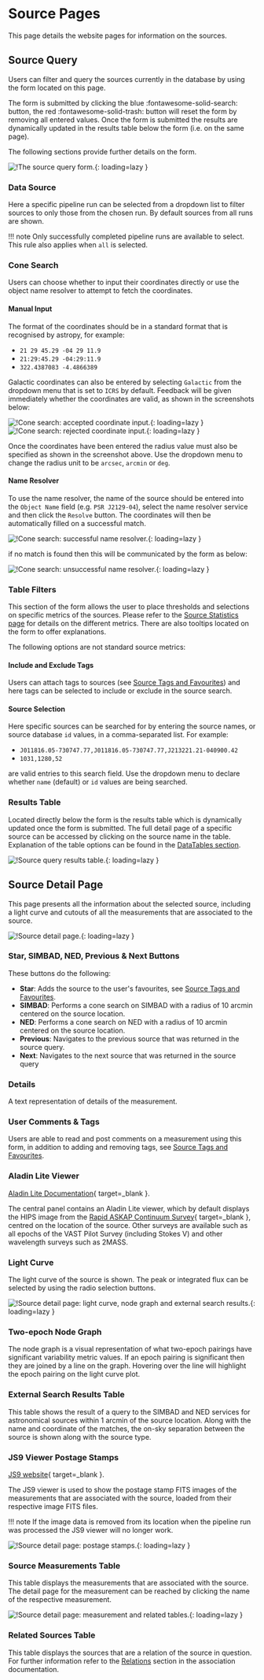# Source Pages

This page details the website pages for information on the sources.

## Source Query

Users can filter and query the sources currently in the database by using the form located on this page. 

The form is submitted by clicking the blue :fontawesome-solid-search: button, the red :fontawesome-solid-trash: button  will reset the form by removing all entered values.
Once the form is submitted the results are dynamically updated in the results table below the form (i.e. on the same page).

The following sections provide further details on the form.

![!The source query form.](../img/source-query-form.png){: loading=lazy }

### Data Source

Here a specific pipeline run can be selected from a dropdown list to filter sources to only those from the chosen run. By default sources from all runs are shown.

!!! note
    Only successfully completed pipeline runs are available to select. This rule also applies when `all` is selected.

### Cone Search

Users can choose whether to input their coordinates directly or use the object name resolver to attempt to fetch the coordinates.

#### Manual Input

The format of the coordinates should be in a standard format that is recognised by astropy, for example:

* `21 29 45.29 -04 29 11.9`
* `21:29:45.29 -04:29:11.9`
* `322.4387083 -4.4866389`

Galactic coordinates can also be entered by selecting `Galactic` from the dropdown menu that is set to `ICRS` by default. 
Feedback will be given immediately whether the coordinates are valid, as shown in the screenshots below:

![!Cone search: accepted coordinate input.](../img/cone-search-ok.png){: loading=lazy }
![!Cone search: rejected coordinate input.](../img/cone-search-bad.png){: loading=lazy }

Once the coordinates have been entered the radius value must also be specified as shown in the screenshot above. Use the dropdown menu to change the radius unit to be `arcsec`, `arcmin` or `deg`.

#### Name Resolver

To use the name resolver, the name of the source should be entered into the `Object Name` field (e.g. `PSR J2129-04`), select the name resolver service and then click the `Resolve` button.
The coordinates will then be automatically filled on a successful match.

![!Cone search: successful name resolver.](../img/cone-search-resolve.png){: loading=lazy }

if no match is found then this will be communicated by the form as below:

![!Cone search: unsuccessful name resolver.](../img/cone-search-resolver-bad.png){: loading=lazy }

### Table Filters

This section of the form allows the user to place thresholds and selections on specific metrics of the sources. 
Please refer to the [Source Statistics page](../design/sourcestats.md) for details on the different metrics. There are also tooltips located on the form to offer explanations.

The following options are not standard source metrics:

#### Include and Exclude Tags

Users can attach tags to sources (see [Source Tags and Favourites](sourcetagsfavs.md)) and here tags can be selected to include or exclude in the source search.

#### Source Selection

Here specific sources can be searched for by entering the source names, or source database `id` values, in a comma-separated list. For example:

* `J011816.05-730747.77,J011816.05-730747.77,J213221.21-040900.42`
* `1031,1280,52`

are valid entries to this search field. Use the dropdown menu to declare whether `name` (default) or `id` values are being searched.

### Results Table

Located directly below the form is the results table which is dynamically updated once the form is submitted.
The full detail page of a specific source can be accessed by clicking on the source name in the table. 
Explanation of the table options can be found in the [DataTables section](datatables.md).

![!Source query results table.](../img/source-query-results.png){: loading=lazy }

## Source Detail Page

This page presents all the information about the selected source, including a light curve and cutouts of all the measurements that are associated to the source.

![!Source detail page.](../img/source-detail1.png){: loading=lazy }

### Star, SIMBAD, NED, Previous & Next Buttons

These buttons do the following:

* **Star**: Adds the source to the user's favourites, see [Source Tags and Favourites](sourcetagsfavs.md).
* **SIMBAD**: Performs a cone search on SIMBAD with a radius of 10 arcmin centered on the source location.
* **NED**: Performs a cone search on NED with a radius of 10 arcmin centered on the source location.
* **Previous**: Navigates to the previous source that was returned in the source query.
* **Next**: Navigates to the next source that was returned in the source query

### Details

A text representation of details of the measurement.

### User Comments & Tags

Users are able to read and post comments on a measurement using this form, in addition to adding and removing tags, see [Source Tags and Favourites](sourcetagsfavs.md).

### Aladin Lite Viewer

[Aladin Lite Documentation](https://aladin.u-strasbg.fr/AladinLite/doc/){ target=_blank }.

The central panel contains an Aladin Lite viewer, which by default displays the HIPS image from the [Rapid ASKAP Continuum Survey](https://research.csiro.au/racs/){ target=_blank }, centred on the location of the source.
Other surveys are available such as all epochs of the VAST Pilot Survey (including Stokes V) and other wavelength surveys such as 2MASS.

### Light Curve

The light curve of the source is shown. The peak or integrated flux can be selected by using the radio selection buttons.

![!Source detail page: light curve, node graph and external search results.](../img/source-detail2.png){: loading=lazy }

### Two-epoch Node Graph

The node graph is a visual representation of what two-epoch pairings have significant variability metric values. 
If an epoch pairing is significant then they are joined by a line on the graph. Hovering over the line will highlight the epoch pairing on the light curve plot.

### External Search Results Table

This table shows the result of a query to the SIMBAD and NED services for astronomical sources within 1 arcmin of the source location. 
Along with the name and coordinate of the matches, the on-sky separation between the source is shown along with the source type.

### JS9 Viewer Postage Stamps

[JS9 website](https://js9.si.edu){ target=_blank }.

The JS9 viewer is used to show the postage stamp FITS images of the measurements that are associated with the source, loaded from their respective image FITS files.

!!! note
    If the image data is removed from its location when the pipeline run was processed the JS9 viewer will no longer work.

![!Source detail page: postage stamps.](../img/source-detail3.png){: loading=lazy }

### Source Measurements Table

This table displays the measurements that are associated with the source. The detail page for the measurement can be reached by clicking the name of the respective measurement.

![!Source detail page: measurement and related tables.](../img/source-detail4.png){: loading=lazy }

### Related Sources Table

This table displays the sources that are a relation of the source in question. For further information refer to the [Relations](../design/association.md#relations) section in the association documentation.
